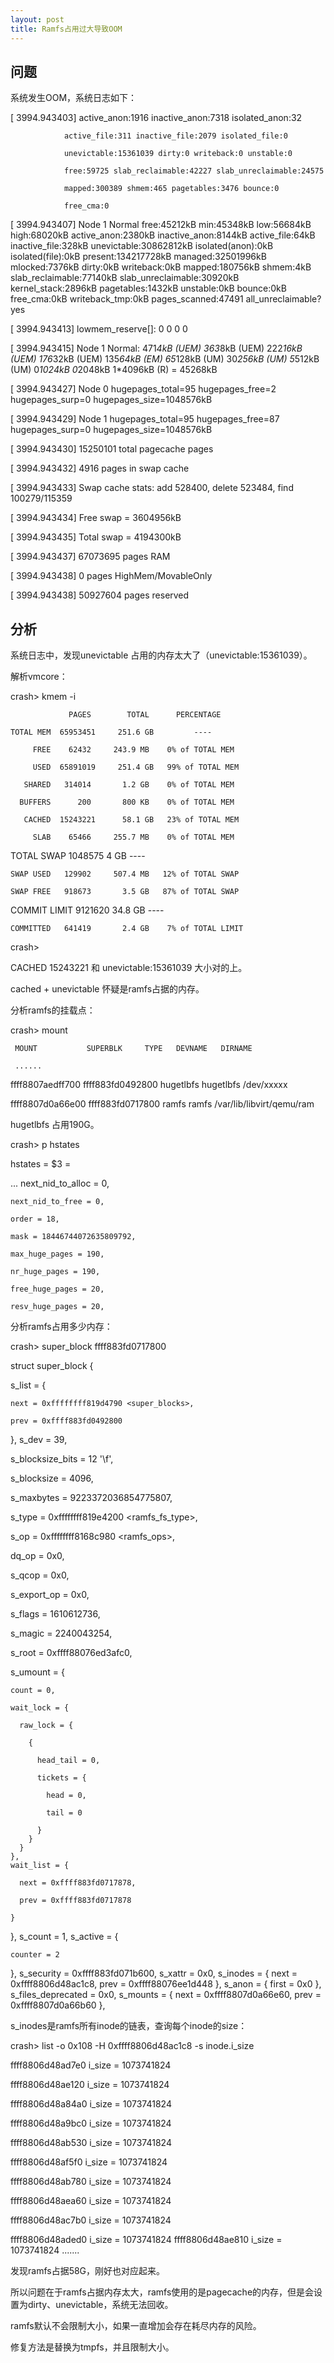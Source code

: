 ```yaml
---
layout: post
title: Ramfs占用过大导致OOM
---
```


## 问题

系统发生OOM，系统日志如下：

[ 3994.943403] active_anon:1916 inactive_anon:7318 isolated_anon:32

                active_file:311 inactive_file:2079 isolated_file:0
				
                unevictable:15361039 dirty:0 writeback:0 unstable:0
				
                free:59725 slab_reclaimable:42227 slab_unreclaimable:24575
				
                mapped:300389 shmem:465 pagetables:3476 bounce:0
				
                free_cma:0
				
[ 3994.943407] Node 1 Normal free:45212kB min:45348kB low:56684kB high:68020kB active_anon:2380kB inactive_anon:8144kB active_file:64kB inactive_file:328kB unevictable:30862812kB isolated(anon):0kB isolated(file):0kB present:134217728kB managed:32501996kB mlocked:7376kB dirty:0kB writeback:0kB mapped:180756kB shmem:4kB slab_reclaimable:77140kB slab_unreclaimable:30920kB kernel_stack:2896kB pagetables:1432kB unstable:0kB bounce:0kB free_cma:0kB writeback_tmp:0kB pages_scanned:47491 all_unreclaimable? yes

[ 3994.943413] lowmem_reserve[]: 0 0 0 0

[ 3994.943415] Node 1 Normal: 471*4kB (UEM) 363*8kB (UEM) 222*16kB (UEM) 176*32kB (UEM) 135*64kB (EM) 65*128kB (UM) 30*256kB (UM) 5*512kB (UM) 0*1024kB 0*2048kB 1*4096kB (R) = 45268kB

[ 3994.943427] Node 0 hugepages_total=95 hugepages_free=2 hugepages_surp=0 hugepages_size=1048576kB

[ 3994.943429] Node 1 hugepages_total=95 hugepages_free=87 hugepages_surp=0 hugepages_size=1048576kB

[ 3994.943430] 15250101 total pagecache pages

[ 3994.943432] 4916 pages in swap cache

[ 3994.943433] Swap cache stats: add 528400, delete 523484, find 100279/115359

[ 3994.943434] Free swap  = 3604956kB

[ 3994.943435] Total swap = 4194300kB

[ 3994.943437] 67073695 pages RAM

[ 3994.943438] 0 pages HighMem/MovableOnly

[ 3994.943438] 50927604 pages reserved

## 分析

系统日志中，发现unevictable 占用的内存太大了（unevictable:15361039）。

解析vmcore：

crash> kmem -i

                 PAGES        TOTAL      PERCENTAGE
				 
    TOTAL MEM  65953451     251.6 GB         ----
	
         FREE    62432     243.9 MB    0% of TOTAL MEM
		 
         USED  65891019     251.4 GB   99% of TOTAL MEM
		 
       SHARED   314014       1.2 GB    0% of TOTAL MEM
	   
      BUFFERS      200       800 KB    0% of TOTAL MEM
	  
       CACHED  15243221      58.1 GB   23% of TOTAL MEM
	   
         SLAB    65466     255.7 MB    0% of TOTAL MEM

   TOTAL SWAP  1048575         4 GB         ----
   
    SWAP USED   129902     507.4 MB   12% of TOTAL SWAP
	
    SWAP FREE   918673       3.5 GB   87% of TOTAL SWAP

 COMMIT LIMIT  9121620      34.8 GB         ----
 
    COMMITTED   641419       2.4 GB    7% of TOTAL LIMIT
	
crash> 

 CACHED  15243221 和 unevictable:15361039 大小对的上。
 
 cached + unevictable 怀疑是ramfs占据的内存。
 
分析ramfs的挂载点：

crash> mount

     MOUNT           SUPERBLK     TYPE   DEVNAME   DIRNAME
	 
	 ......
	 
ffff8807aedff700 ffff883fd0492800 hugetlbfs hugetlbfs /dev/xxxxx

ffff8807d0a66e00 ffff883fd0717800 ramfs  ramfs     /var/lib/libvirt/qemu/ram

hugetlbfs 占用190G。

crash> p hstates

hstates = $3 = 

 ...
    next_nid_to_alloc = 0, 
	
    next_nid_to_free = 0, 
	
    order = 18, 
	
    mask = 18446744072635809792,
	
    max_huge_pages = 190,
	
    nr_huge_pages = 190,
	
    free_huge_pages = 20,
	
    resv_huge_pages = 20, 
	
	
分析ramfs占用多少内存：

crash> super_block ffff883fd0717800

struct super_block {

  s_list = {
  
    next = 0xffffffff819d4790 <super_blocks>, 
	
    prev = 0xffff883fd0492800
	
  }, 
  s_dev = 39, 
  
  s_blocksize_bits = 12 '\f', 
  
  s_blocksize = 4096, 
  
  s_maxbytes = 9223372036854775807, 
  
  s_type = 0xffffffff819e4200 <ramfs_fs_type>, 
  
  s_op = 0xffffffff8168c980 <ramfs_ops>, 
  
  dq_op = 0x0, 
  
  s_qcop = 0x0, 
  
  s_export_op = 0x0, 
  
  s_flags = 1610612736, 
  
  s_magic = 2240043254, 
  
  s_root = 0xffff88076ed3afc0, 
  
  s_umount = {
  
    count = 0,
	
    wait_lock = {
	
      raw_lock = {
	  
        {
		
          head_tail = 0,
		  
          tickets = {
		  
            head = 0,
			
            tail = 0
			
          }
        }
      }
    }, 
    wait_list = {
	
      next = 0xffff883fd0717878,
	  
      prev = 0xffff883fd0717878
	  
    }
  }, 
  s_count = 1, 
  s_active = {
  
    counter = 2
	
  }, 
  s_security = 0xffff883fd071b600, 
  s_xattr = 0x0, 
  s_inodes = {
    next = 0xffff8806d48ac1c8, 
    prev = 0xffff88076ee1d448
  }, 
  s_anon = {
    first = 0x0
  }, 
  s_files_deprecated = 0x0, 
  s_mounts = {
    next = 0xffff8807d0a66e60, 
    prev = 0xffff8807d0a66b60
  }, 

  
s_inodes是ramfs所有inode的链表，查询每个inode的size：

crash> list  -o  0x108  -H    0xffff8806d48ac1c8  -s inode.i_size

ffff8806d48ad7e0
  i_size = 1073741824
  
ffff8806d48ae120
  i_size = 1073741824
  
ffff8806d48a84a0
  i_size = 1073741824
  
ffff8806d48a9bc0
  i_size = 1073741824
  
ffff8806d48ab530
  i_size = 1073741824
  
ffff8806d48af5f0
  i_size = 1073741824
  
ffff8806d48ab780
  i_size = 1073741824
  
ffff8806d48aea60
  i_size = 1073741824
  
ffff8806d48ac7b0
  i_size = 1073741824
  
ffff8806d48aded0
  i_size = 1073741824
ffff8806d48ae810
  i_size = 1073741824
.......

发现ramfs占据58G，刚好也对应起来。

所以问题在于ramfs占据内存太大，ramfs使用的是pagecache的内存，但是会设置为dirty、unevictable，系统无法回收。

ramfs默认不会限制大小，如果一直增加会存在耗尽内存的风险。

修复方法是替换为tmpfs，并且限制大小。



